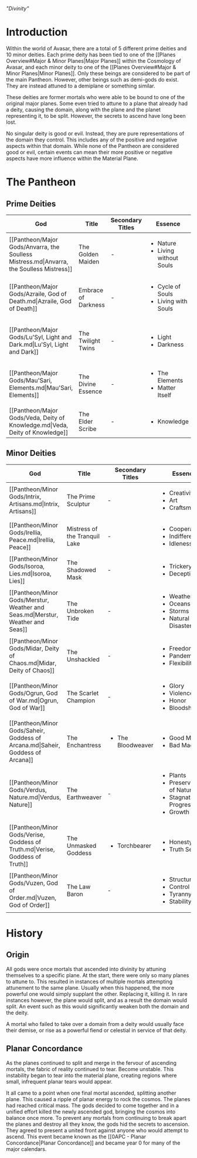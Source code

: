 *"Divinity"*
# Introduction
Within the world of Avasar, there are a total of 5 different prime deities and 10 minor deities. Each prime deity has been tied to one of the [[Planes Overview#Major & Minor Planes|Major Planes]] within the Cosmology of Avasar, and each minor deity to one of the [[Planes Overview#Major & Minor Planes|Minor Planes]]. Only these beings are considered to be part of the main Pantheon. However, other beings such as demi-gods do exist. They are instead attuned to a demiplane or something similar.

These deities are former mortals who were able to be bound to one of the original major planes. Some even tried to attune to a plane that already had a deity, causing the domain, along with the plane and the planet representing it, to be split. However, the secrets to ascend have long been lost.

No singular deity is good or evil. Instead, they are pure representations of the domain they control. This includes any of the positive and negative aspects within that domain. While none of the Pantheon are considered good or evil, certain events can mean their more positive or negative aspects have more influence within the Material Plane.
# The Pantheon
## Prime Deities
<!-- QueryToSerialize: TABLE WITHOUT ID file.link AS "God", title AS "Title", secondary_titles AS "Secondary Titles", essence AS "Essence", link(plane) AS "Plane" FROM #god AND #major_god WHERE title != null SORT file.link ASC -->
<!-- SerializedQuery: TABLE WITHOUT ID file.link AS "God", title AS "Title", secondary_titles AS "Secondary Titles", essence AS "Essence", link(plane) AS "Plane" FROM #god AND #major_god WHERE title != null SORT file.link ASC -->
| God                                                                                       | Title               | Secondary Titles | Essence                                                    | Plane                                                                                                                           |
| ----------------------------------------------------------------------------------------- | ------------------- | ---------------- | ---------------------------------------------------------- | ------------------------------------------------------------------------------------------------------------------------------- |
| [[Pantheon/Major Gods/Anvarra, the Soulless Mistress.md\|Anvarra, the Soulless Mistress]] | The Golden Maiden   | \-               | <ul><li>Nature</li><li>Living without Souls</li></ul>      | [[Cosmology/Inner Planes/Vylmat, Plane of Life.md\|Vylmat, Plane of Life]]                                                      |
| [[Pantheon/Major Gods/Azraile, God of Death.md\|Azraile, God of Death]]                   | Embrace of Darkness | \-               | <ul><li>Cycle of Souls</li><li>Living with Souls</li></ul> | [[Cosmology/Inner Planes/The Dark Beyond.md\|The Dark Beyond]]                                                                  |
| [[Pantheon/Major Gods/Lu'Syl, Light and Dark.md\|Lu'Syl, Light and Dark]]                 | The Twilight Twins  | \-               | <ul><li>Light</li><li>Darkness</li></ul>                   | <ul><li>[[Cosmology/Inner Planes/Luminaria.md\|Luminaria]]</li><li>[[Cosmology/Inner Planes/Tenebris.md\|Tenebris]]</li></ul> |
| [[Pantheon/Major Gods/Mau'Sari, Elements.md\|Mau'Sari, Elements]]                         | The Divine Essence  | \-               | <ul><li>The Elements</li><li>Matter Itself</li></ul>       | [[Cosmology/Inner Planes/Elemental Plane of Chaos.md\|Elemental Plane of Chaos]]                                                |
| [[Pantheon/Major Gods/Veda, Deity of Knowledge.md\|Veda, Deity of Knowledge]]             | The Elder Scribe    | \-               | <ul><li>Knowledge</li></ul>                                | [[Cosmology/Inner Planes/Gnosis, Plane of Knowledge.md\|Gnosis, Plane of Knowledge]]                                            |
<!-- SerializedQuery END -->
## Minor Deities
<!-- QueryToSerialize: TABLE WITHOUT ID file.link AS "God", title AS "Title", secondary_titles AS "Secondary Titles", essence AS "Essence", link(plane) AS "Plane" FROM #god AND #minor_god WHERE title != null SORT file.link ASC -->
<!-- SerializedQuery: TABLE WITHOUT ID file.link AS "God", title AS "Title", secondary_titles AS "Secondary Titles", essence AS "Essence", link(plane) AS "Plane" FROM #god AND #minor_god WHERE title != null SORT file.link ASC -->
| God                                                                             | Title                         | Secondary Titles                  | Essence                                                                                               | Plane                                                                                            |
| ------------------------------------------------------------------------------- | ----------------------------- | --------------------------------- | ----------------------------------------------------------------------------------------------------- | ------------------------------------------------------------------------------------------------ |
| [[Pantheon/Minor Gods/Intrix, Artisans.md\|Intrix, Artisans]]                   | The Prime Sculptur            | \-                                | <ul><li>Creativity</li><li>Art</li><li>Craftsmanship</li></ul>                                        | [[Cosmology/Inner Planes/Sutya, Plane of Artisans.md\|Sutya, Plane of Artisans]]                 |
| [[Pantheon/Minor Gods/Irellia, Peace.md\|Irellia, Peace]]                       | Mistress of the Tranquil Lake | \-                                | <ul><li>Cooperation</li><li>Indifference</li><li>Idleness</li></ul>                                   | [[Cosmology/Inner Planes/Kalament, Plane of Peace.md\|Kalament, Plane of Peace]]                 |
| [[Pantheon/Minor Gods/Isoroa, Lies.md\|Isoroa, Lies]]                           | The Shadowed Mask             | \-                                | <ul><li>Trickery</li><li>Deception</li></ul>                                                          | [[Cosmology/Inner Planes/Eatrev, Plane of Lies.md\|Eatrev, Plane of Lies]]                       |
| [[Pantheon/Minor Gods/Merstur, Weather and Seas.md\|Merstur, Weather and Seas]] | The Unbroken Tide             | \-                                | <ul><li>Weather</li><li>Oceans</li><li>Storms</li><li>Natural Disasters</li></ul>                     | [[Cosmology/Inner Planes/Terozin, Plane of Weather & Seas.md\|Terozin, Plane of Weather & Seas]] |
| [[Pantheon/Minor Gods/Midar, Deity of Chaos.md\|Midar, Deity of Chaos]]         | The Unshackled                | \-                                | <ul><li>Freedom</li><li>Pandemonium</li><li>Flexibility</li></ul>                                     | [[Cosmology/Inner Planes/Kaos.md\|Kaos]]                                                         |
| [[Pantheon/Minor Gods/Ogrun, God of War.md\|Ogrun, God of War]]                 | The Scarlet Champion          | \-                                | <ul><li>Glory</li><li>Violence</li><li>Honor</li><li>Bloodshed</li></ul>                              | [[Cosmology/Inner Planes/Stratosia, Plane of War.md\|Stratosia, Plane of War]]                   |
| [[Pantheon/Minor Gods/Saheir, Goddess of Arcana.md\|Saheir, Goddess of Arcana]] | The Enchantress               | <ul><li>The Bloodweaver</li></ul> | <ul><li>Good Magic</li><li>Bad Magic</li></ul>                                                        | [[Cosmology/Inner Planes/Aurora Ortus.md\|Aurora Ortus]]                                         |
| [[Pantheon/Minor Gods/Verdus, Nature.md\|Verdus, Nature]]                       | The Earthweaver               | \-                                | <ul><li>Plants</li><li>Preservation of Nature</li><li>Stagnation of Progress</li><li>Growth</li></ul> | [[Cosmology/Inner Planes/Feralia.md\|Feralia]]                                                   |
| [[Pantheon/Minor Gods/Verise, Goddess of Truth.md\|Verise, Goddess of Truth]]   | The Unmasked Goddess          | <ul><li>Torchbearer</li></ul>     | <ul><li>Honesty</li><li>Truth Seeking</li></ul>                                                       | [[Cosmology/Inner Planes/Vertae, Plane of Truth.md\|Vertae, Plane of Truth]]                     |
| [[Pantheon/Minor Gods/Vuzen, God of Order.md\|Vuzen, God of Order]]             | The Law Baron                 | \-                                | <ul><li>Structure</li><li>Control</li><li>Tyranny</li><li>Stability</li></ul>                         | [[Cosmology/Inner Planes/Orthosia, Plane of Order.md\|Orthosia, Plane of Order]]                 |
<!-- SerializedQuery END -->
# History
## Origin
All gods were once mortals that ascended into divinity by attuning themselves to a specific plane. At the start, there were only so many planes to attune to. This resulted in instances of multiple mortals attempting attunement to the same plane. Usually when this happened, the more powerful one would simply supplant the other. Replacing it, killing it. In rare instances however, the plane would split, and as a result the domain would split. An event such as this would significantly weaken both the domain and the deity.

A mortal who failed to take over a domain from a deity would usually face their demise, or rise as a powerful fiend or celestial in service of that deity.
## Planar Concordance
As the planes continued to split and merge in the fervour of ascending mortals, the fabric of reality continued to tear. Become unstable. This instability began to tear into the material plane, creating regions where small, infrequent planar tears would appear.

It all came to a point when one final mortal ascended, splitting another plane. This caused a ripple of planar energy to rock the cosmos. The planes had reached critical mass. The gods decided to come together and in a unified effort killed the newly ascended god, bringing the cosmos into balance once more. To prevent any mortals from continuing to break apart the planes and destroy all they know, the gods hid the secrets to ascension. They agreed to present a united front against anyone who would attempt to ascend. This event became known as the [[0APC - Planar Concordance|Planar Concordance]] and became year 0 for many of the major calendars.
